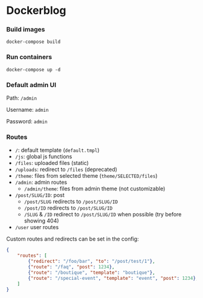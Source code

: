 Dockerblog
==========

### Build images

```shell
docker-compose build
```

### Run containers

```shell
docker-compose up -d
```

### Default admin UI

Path: `/admin`

Username: `admin`

Password: `admin`

### Routes

- `/`: default template (`default.tmpl`)
- `/js`: global js functions
- `/files`: uploaded files (static)
- `/uploads`: redirect to `/files` (deprecated)
- `/theme`: files from selected theme (`theme/SELECTED/files`)
- `/admin`: admin routes
	- `/admin/theme`: files from admin theme (not customizable)
- `/post/SLUG/ID`: post
	- 	`/post/SLUG` redirects to `/post/SLUG/ID`
	-  `/post/ID` redirects to `/post/SLUG/ID`
	-  `/SLUG` & `/ID` redirect to `/post/SLUG/ID` when possible (try before showing 404)
-   `/user` user routes

Custom routes and redirects can be set in the config:

```json
{
	"routes": [
		{"redirect": "/foo/bar", "to": "/post/test/1"},
		{"route": "/faq", "post": 1234},
		{"route": "/boutique", "template": "boutique"},
		{"route": "/special-event", "template": "event", "post": 1234},
	]
}
```